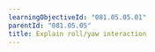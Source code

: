 ```yaml
---
learningObjectiveId: "081.05.05.01"
parentId: "081.05.05"
title: Explain roll/yaw interaction
---
```

